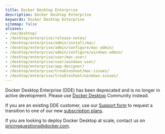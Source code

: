 ```yaml
---
title: Docker Desktop Enterprise
description: Docker Desktop Enterprise
keywords: Docker Desktop Enterprise
sitemap: false
aliases:
- /ee/desktop/
- /desktop/enterprise/release-notes/
- /desktop/enterprise/admin/install/mac/
- /desktop/enterprise/admin/configure/mac-admin/
- /desktop/enterprise/admin/configure/windows-admin/
- /desktop/enterprise/user/mac-user/
- /desktop/enterprise/user/windows-user/
- /desktop/enterprise/app-designer/
- /desktop/enterprise/troubleshoot/mac-issues/
- /desktop/enterprise/troubleshoot/windows-issues/
---
```


Docker Desktop Enterprise (DDE) has been deprecated and is no longer in active development. Please use [Docker Desktop](../index.md) Community instead.

If you are an existing DDE customer, use our [Support form](https://hub.docker.com/support/desktop/) to request a transition to one of our new [subscription plans](https://www.docker.com/pricing).

If you are looking to deploy Docker Desktop at scale, contact us on [pricingquestions@docker.com](mailto:pricingquestions@docker.com).
